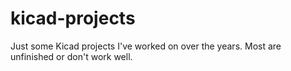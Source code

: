 # kicad-projects

Just some Kicad projects I've worked on over the years. Most are unfinished or don't work well.
